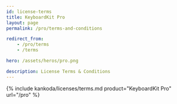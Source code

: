 ```yaml
---
id: license-terms
title: KeyboardKit Pro
layout: page
permalink: /pro/terms-and-conditions

redirect_from: 
    - /pro/terms
    - /terms

hero: /assets/heros/pro.png

description: License Terms & Conditions
---
```


{% include kankoda/licenses/terms.md product="KeyboardKit Pro" url="/pro" %}